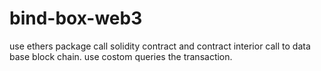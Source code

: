 # bind-box-web3

use ethers package call solidity contract and contract interior call to data base block chain. use costom queries the transaction.
